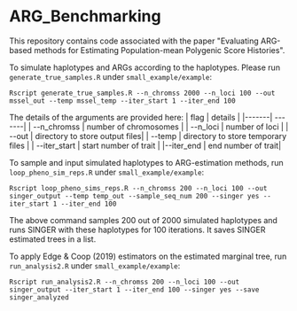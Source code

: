 # ARG_Benchmarking

This repository contains code associated with the paper "Evaluating ARG-based methods for Estimating Population-mean Polygenic Score Histories".

To simulate haplotypes and ARGs according to the haplotypes. Please run `generate_true_samples.R` under `small_example/example`:
```
Rscript generate_true_samples.R --n_chromss 2000 --n_loci 100 --out mssel_out --temp mssel_temp --iter_start 1 --iter_end 100
```
The details of the arguments are provided here:
| flag | details |
|-------| -------|
| --n_chromss | number of chromosomes |
| --n_loci | number of loci |
| --out | directory to store output files|
| --temp | directory to store temporary files |
| --iter_start | start number of trait |
|--iter_end | end number of trait|

To sample and input simulated haplotypes to ARG-estimation methods, run `loop_pheno_sim_reps.R` under `small_example/example`:
```
Rscript loop_pheno_sims_reps.R --n_chromss 200 --n_loci 100 --out singer_output --temp temp_out --sample_seq_num 200 --singer yes --iter_start 1 --iter_end 100
```
The above command samples 200 out of 2000 simulated haplotypes and runs SINGER with these haplotypes for 100 iterations. It saves SINGER estimated trees in a list.

To apply Edge & Coop (2019) estimators on the estimated marginal tree, run `run_analysis2.R` under `small_example/example`:
```
Rscript run_analysis2.R --n_chromss 200 --n_loci 100 --out singer_output --iter_start 1 --iter_end 100 --singer yes --save singer_analyzed
```

